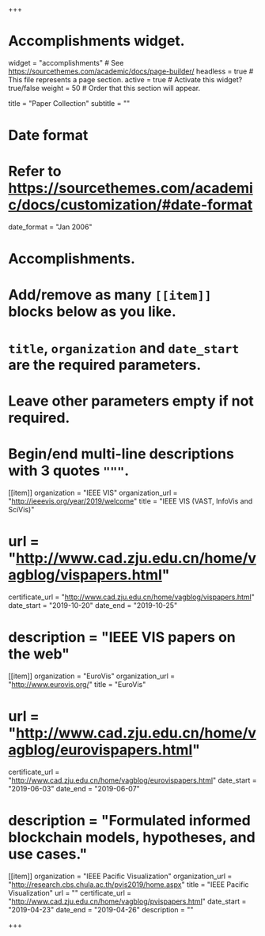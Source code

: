 +++
# Accomplishments widget.
widget = "accomplishments"  # See https://sourcethemes.com/academic/docs/page-builder/
headless = true  # This file represents a page section.
active = true  # Activate this widget? true/false
weight = 50  # Order that this section will appear.

title = "Paper Collection"
subtitle = ""

# Date format
#   Refer to https://sourcethemes.com/academic/docs/customization/#date-format
date_format = "Jan 2006"

# Accomplishments.
#   Add/remove as many `[[item]]` blocks below as you like.
#   `title`, `organization` and `date_start` are the required parameters.
#   Leave other parameters empty if not required.
#   Begin/end multi-line descriptions with 3 quotes `"""`.

[[item]]
  organization = "IEEE VIS"
  organization_url = "http://ieeevis.org/year/2019/welcome"
  title = "IEEE VIS (VAST, InfoVis and SciVis)"
  # url = "http://www.cad.zju.edu.cn/home/vagblog/vispapers.html"
  certificate_url = "http://www.cad.zju.edu.cn/home/vagblog/vispapers.html"
  date_start = "2019-10-20"
  date_end = "2019-10-25"
  # description = "IEEE VIS papers on the web"

[[item]]
  organization = "EuroVis"
  organization_url = "http://www.eurovis.org/"
  title = "EuroVis"
  # url = "http://www.cad.zju.edu.cn/home/vagblog/eurovispapers.html"
  certificate_url = "http://www.cad.zju.edu.cn/home/vagblog/eurovispapers.html"
  date_start = "2019-06-03"
  date_end = "2019-06-07"
  # description = "Formulated informed blockchain models, hypotheses, and use cases."
  
[[item]]
  organization = "IEEE Pacific Visualization"
  organization_url = "http://research.cbs.chula.ac.th/pvis2019/home.aspx"
  title = "IEEE Pacific Visualization"
  url = ""
  certificate_url = "http://www.cad.zju.edu.cn/home/vagblog/pvispapers.html"
  date_start = "2019-04-23"
  date_end = "2019-04-26"
  description = ""

+++

